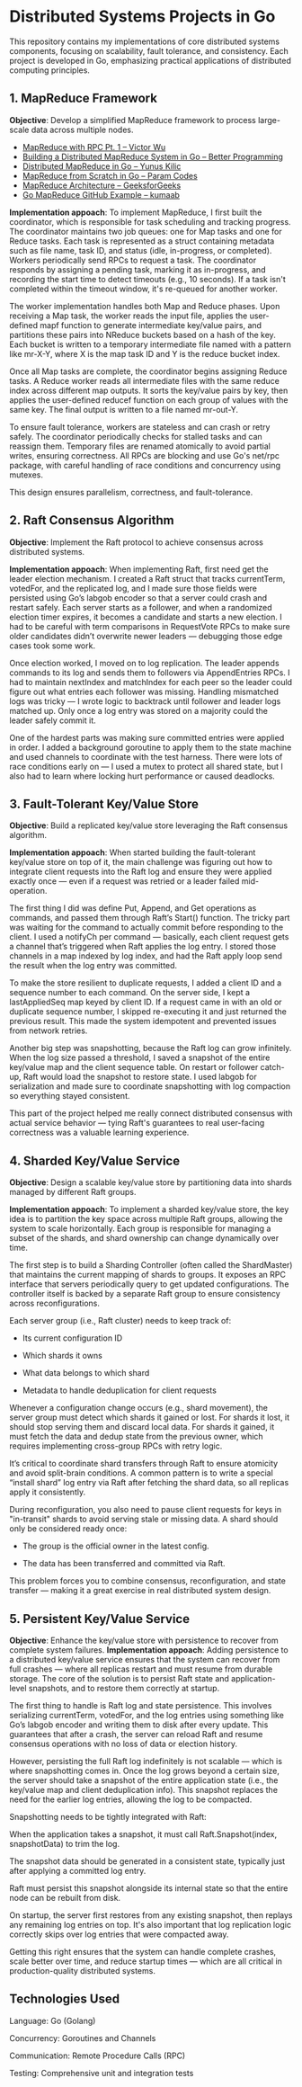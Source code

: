 # Distributed Systems Projects in Go
This repository contains my implementations of core distributed systems components, focusing on scalability, fault tolerance, and consistency. Each project is developed in Go, emphasizing practical applications of distributed computing principles.

## 1. MapReduce Framework
**Objective**: Develop a simplified MapReduce framework to process large-scale data across multiple nodes.

- [MapReduce with RPC Pt. 1 – Victor Wu](https://medium.com/@wu.victor.95/building-mapreduce-with-rpc-pt-1-e596062233fd)  
- [Building a Distributed MapReduce System in Go – Better Programming](https://medium.com/better-programming/building-a-distributed-mapreduce-system-in-go-a22a205f5a0)  
- [Distributed MapReduce in Go – Yunus Kilic](https://yunuskilicdev.medium.com/distributed-mapreduce-algorithm-and-its-go-implementation-12273720ff2f)  
- [MapReduce from Scratch in Go – Param Codes](https://newsletter.param.codes/p/mapreduce-from-scratch-in-go)  
- [MapReduce Architecture – GeeksforGeeks](https://www.geeksforgeeks.org/mapreduce-architecture/)  
- [Go MapReduce GitHub Example – kumaab](https://github.com/kumaab/MapReduce)

**Implementation appoach**:
To implement MapReduce, I first built the coordinator, which is responsible for task scheduling and tracking progress. The coordinator maintains two job queues: one for Map tasks and one for Reduce tasks. Each task is represented as a struct containing metadata such as file name, task ID, and status (idle, in-progress, or completed). Workers periodically send RPCs to request a task. The coordinator responds by assigning a pending task, marking it as in-progress, and recording the start time to detect timeouts (e.g., 10 seconds). If a task isn't completed within the timeout window, it's re-queued for another worker.

The worker implementation handles both Map and Reduce phases. Upon receiving a Map task, the worker reads the input file, applies the user-defined mapf function to generate intermediate key/value pairs, and partitions these pairs into NReduce buckets based on a hash of the key. Each bucket is written to a temporary intermediate file named with a pattern like mr-X-Y, where X is the map task ID and Y is the reduce bucket index.

Once all Map tasks are complete, the coordinator begins assigning Reduce tasks. A Reduce worker reads all intermediate files with the same reduce index across different map outputs. It sorts the key/value pairs by key, then applies the user-defined reducef function on each group of values with the same key. The final output is written to a file named mr-out-Y.

To ensure fault tolerance, workers are stateless and can crash or retry safely. The coordinator periodically checks for stalled tasks and can reassign them. Temporary files are renamed atomically to avoid partial writes, ensuring correctness. All RPCs are blocking and use Go's net/rpc package, with careful handling of race conditions and concurrency using mutexes.

This design ensures parallelism, correctness, and fault-tolerance.


## 2. Raft Consensus Algorithm
**Objective**: Implement the Raft protocol to achieve consensus across distributed systems.

**Implementation appoach**:
When implementing Raft, first need get the leader election mechanism. I created a Raft struct that tracks currentTerm, votedFor, and the replicated log, and I made sure those fields were persisted using Go’s labgob encoder so that a server could crash and restart safely. Each server starts as a follower, and when a randomized election timer expires, it becomes a candidate and starts a new election. I had to be careful with term comparisons in RequestVote RPCs to make sure older candidates didn’t overwrite newer leaders — debugging those edge cases took some work.

Once election worked, I moved on to log replication. The leader appends commands to its log and sends them to followers via AppendEntries RPCs. I had to maintain nextIndex and matchIndex for each peer so the leader could figure out what entries each follower was missing. Handling mismatched logs was tricky — I wrote logic to backtrack until follower and leader logs matched up. Only once a log entry was stored on a majority could the leader safely commit it.

One of the hardest parts was making sure committed entries were applied in order. I added a background goroutine to apply them to the state machine and used channels to coordinate with the test harness. There were lots of race conditions early on — I used a mutex to protect all shared state, but I also had to learn where locking hurt performance or caused deadlocks.

## 3. Fault-Tolerant Key/Value Store
**Objective**: Build a replicated key/value store leveraging the Raft consensus algorithm.

**Implementation appoach**:
When started building the fault-tolerant key/value store on top of it, the main challenge was figuring out how to integrate client requests into the Raft log and ensure they were applied exactly once — even if a request was retried or a leader failed mid-operation.

The first thing I did was define Put, Append, and Get operations as commands, and passed them through Raft’s Start() function. The tricky part was waiting for the command to actually commit before responding to the client. I used a notifyCh per command — basically, each client request gets a channel that’s triggered when Raft applies the log entry. I stored those channels in a map indexed by log index, and had the Raft apply loop send the result when the log entry was committed.

To make the store resilient to duplicate requests, I added a client ID and a sequence number to each command. On the server side, I kept a lastAppliedSeq map keyed by client ID. If a request came in with an old or duplicate sequence number, I skipped re-executing it and just returned the previous result. This made the system idempotent and prevented issues from network retries.

Another big step was snapshotting, because the Raft log can grow infinitely. When the log size passed a threshold, I saved a snapshot of the entire key/value map and the client sequence table. On restart or follower catch-up, Raft would load the snapshot to restore state. I used labgob for serialization and made sure to coordinate snapshotting with log compaction so everything stayed consistent.

This part of the project helped me really connect distributed consensus with actual service behavior — tying Raft's guarantees to real user-facing correctness was a valuable learning experience.

##  4. Sharded Key/Value Service
**Objective**: Design a scalable key/value store by partitioning data into shards managed by different Raft groups.

**Implementation appoach**:
To implement a sharded key/value store, the key idea is to partition the key space across multiple Raft groups, allowing the system to scale horizontally. Each group is responsible for managing a subset of the shards, and shard ownership can change dynamically over time.

The first step is to build a Sharding Controller (often called the ShardMaster) that maintains the current mapping of shards to groups. It exposes an RPC interface that servers periodically query to get updated configurations. The controller itself is backed by a separate Raft group to ensure consistency across reconfigurations.

Each server group (i.e., Raft cluster) needs to keep track of:

* Its current configuration ID

* Which shards it owns

* What data belongs to which shard

* Metadata to handle deduplication for client requests

Whenever a configuration change occurs (e.g., shard movement), the server group must detect which shards it gained or lost. For shards it lost, it should stop serving them and discard local data. For shards it gained, it must fetch the data and dedup state from the previous owner, which requires implementing cross-group RPCs with retry logic.

It’s critical to coordinate shard transfers through Raft to ensure atomicity and avoid split-brain conditions. A common pattern is to write a special “install shard” log entry via Raft after fetching the shard data, so all replicas apply it consistently.

During reconfiguration, you also need to pause client requests for keys in "in-transit" shards to avoid serving stale or missing data. A shard should only be considered ready once:

* The group is the official owner in the latest config.

* The data has been transferred and committed via Raft.

This problem forces you to combine consensus, reconfiguration, and state transfer — making it a great exercise in real distributed system design.


##  5. Persistent Key/Value Service
**Objective**: Enhance the key/value store with persistence to recover from complete system failures.
**Implementation appoach**:
Adding persistence to a distributed key/value service ensures that the system can recover from full crashes — where all replicas restart and must resume from durable storage. The core of the solution is to persist Raft state and application-level snapshots, and to restore them correctly at startup.

The first thing to handle is Raft log and state persistence. This involves serializing currentTerm, votedFor, and the log entries using something like Go’s labgob encoder and writing them to disk after every update. This guarantees that after a crash, the server can reload Raft and resume consensus operations with no loss of data or election history.

However, persisting the full Raft log indefinitely is not scalable — which is where snapshotting comes in. Once the log grows beyond a certain size, the server should take a snapshot of the entire application state (i.e., the key/value map and client deduplication info). This snapshot replaces the need for the earlier log entries, allowing the log to be compacted.

Snapshotting needs to be tightly integrated with Raft:

When the application takes a snapshot, it must call Raft.Snapshot(index, snapshotData) to trim the log.

The snapshot data should be generated in a consistent state, typically just after applying a committed log entry.

Raft must persist this snapshot alongside its internal state so that the entire node can be rebuilt from disk.

On startup, the server first restores from any existing snapshot, then replays any remaining log entries on top. It's also important that log replication logic correctly skips over log entries that were compacted away.

Getting this right ensures that the system can handle complete crashes, scale better over time, and reduce startup times — which are all critical in production-quality distributed systems.

## Technologies Used
Language: Go (Golang)

Concurrency: Goroutines and Channels

Communication: Remote Procedure Calls (RPC)

Testing: Comprehensive unit and integration tests
